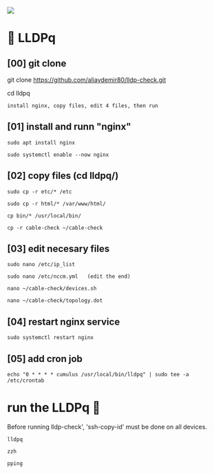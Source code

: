 ![](assets/nvidia.png)

# 🚀️ LLDPq

## [00] git clone  

git clone https://github.com/aliaydemir80/lldp-check.git

cd lldpq

```install nginx, copy files, edit 4 files, then run```


## [01]  install and runn "nginx"
```
sudo apt install nginx

sudo systemctl enable --now nginx
```


## [02]  copy files (cd lldpq/)
```
sudo cp -r etc/* /etc

sudo cp -r html/* /var/www/html/

cp bin/* /usr/local/bin/

cp -r cable-check ~/cable-check 
```


## [03]  edit necesary files
```
sudo nano /etc/ip_list    
```
```
sudo nano /etc/nccm.yml   (edit the end)
```
```
nano ~/cable-check/devices.sh
```
```
nano ~/cable-check/topology.dot
```


## [04]  restart nginx service
```
sudo systemctl restart nginx
```


## [05]  add cron job
```
echo "0 * * * * cumulus /usr/local/bin/lldpq" | sudo tee -a /etc/crontab
```


 
# run the LLDPq 🚀️

Before running lldp-check', 'ssh-copy-id' must be done on all devices.
```
lldpq
```
```
zzh
```
```
pping
```
